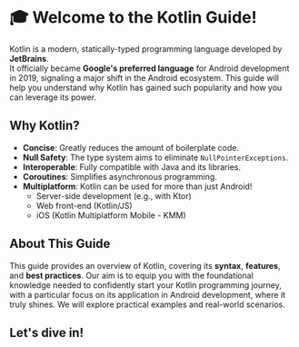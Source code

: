 # 🎓 Welcome to the **Kotlin Guide**!

Kotlin is a modern, statically-typed programming language developed by **JetBrains**.  
It officially became **Google's preferred language** for Android development in 2019,
signaling a major shift in the Android ecosystem.
This guide will help you understand why Kotlin has gained such popularity and how you can leverage its power.

## Why Kotlin?

- **Concise**: Greatly reduces the amount of boilerplate code.
- **Null Safety**: The type system aims to eliminate `NullPointerExceptions`.
- **Interoperable**: Fully compatible with Java and its libraries.
- **Coroutines**: Simplifies asynchronous programming.
- **Multiplatform**: Kotlin can be used for more than just Android!
    - Server-side development (e.g., with Ktor)
    - Web front-end (Kotlin/JS)
    - iOS (Kotlin Multiplatform Mobile - KMM)

## About This Guide

This guide provides an overview of Kotlin, covering its **syntax**, **features**, and **best
practices**. Our aim is to equip you with the foundational knowledge needed
to confidently start your Kotlin programming journey, with a particular focus on
its application in Android development, where it truly shines.
We will explore practical examples and real-world scenarios.

## Let's dive in!

